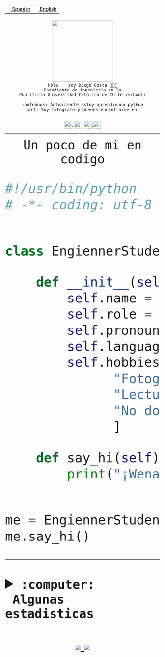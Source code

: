 <table border="0"  align="right">
 <tr><td><a href="README.md"><img src="https://upload.wikimedia.org/wikipedia/commons/thumb/8/89/Bandera_de_Espa%C3%B1a.svg/1200px-Bandera_de_Espa%C3%B1a.svg.png" height="10"> Spanish</a></td>
 <td><a href="README.en.md"><img src="https://upload.wikimedia.org/wikipedia/commons/a/a4/Flag_of_the_United_States.svg" height="10"> English</a></td></tr>
</table><br><br><br>


<p align="center">
  <img src="https://github.com/diegocostares/diegocostares/blob/main/Images/aaa2.gif?raw=true" width="200px">
  <br><samp>
    Hola <img src="https://media.giphy.com/media/hvRJCLFzcasrR4ia7z/giphy.gif" width="16px"> soy Diego Costa 👨🏻‍💻<br>
    Estudiante de ingeniería en la <br>
    Pontificia Universidad Católica de Chile :school:<br>
  <br>
    :notebook: Actualmente estoy aprendiendo python <br>
    :art: Soy fotografo y puedes encontrarme en: <br>
  <br></samp>
  
</p>

<p align="center">
   <a href="https://instagram.com/diegocosta_no" target="blank">
    <img 
    align="center" src="https://cdn.jsdelivr.net/npm/simple-icons@3.0.1/icons/instagram.svg" alt="instagram" height="25px" width="25px" />
  </a>
  <a style="border: 3px solid; color: white;"href="https://t.me/diegocosta_no" target="blank">
  <img
  align="center" alt="Telegram" width="25px" src="https://icons-for-free.com/iconfiles/png/512/Telegram-1324888767380505522.png" />
</a>
<a href="https://api.whatsapp.com/send?phone=56971897835&text=Hola!" target="blank">
  <img
  align="center" alt="wtsp" width="25px" src="https://img.icons8.com/pastel-glyph/2x/whatsapp--v2.png" />
</a>
<a href="https://www.linkedin.com/in/diego-costa-786249213/" target="blank">
  <img
  align="center" alt="wtsp" width="25px" src="https://img.icons8.com/metro/452/linkedin.png" />
</a>

  </a>
</p>

---


<p align="center"><font size="25"><samp>Un poco de mi en codigo</samp></front></p>


```python
#!/usr/bin/python
# -*- coding: utf-8 -*-


class EngiennerStudent:

    def __init__(self):
        self.name = "Diego Costa"
        self.role = "Estudiante"
        self.pronouns = "he/him"
        self.language_spoken = ["es_CL", "en_US"]
        self.hobbies = [
              "Fotografia",
              "Lectura",
              "No dormir",
              ]

    def say_hi(self):
        print("¡Wena mundo!")


me = EngiennerStudent()
me.say_hi()
```
---
<details>
  <summary><b><samp>:computer: &nbsp;Algunas estadisticas</samp></b></summary>
  <br/></p>

<!--START_SECTION:waka-->
**Soy diurno 🐤** 

```text
🌞 Mañana     2 commits      ░░░░░░░░░░░░░░░░░░░░░░░░░   1.02% 
🌆 Día        98 commits     ████████████░░░░░░░░░░░░░   50.0% 
🌃 Tarde      26 commits     ███░░░░░░░░░░░░░░░░░░░░░░   13.27% 
🌙 Noche      70 commits     █████████░░░░░░░░░░░░░░░░   35.71%

```
📅 **Soy más productivo los Miércoles** 

```text
Lunes        1 commits      ░░░░░░░░░░░░░░░░░░░░░░░░░   0.51% 
Martes       6 commits      ░░░░░░░░░░░░░░░░░░░░░░░░░   3.06% 
Miércoles    81 commits     ██████████░░░░░░░░░░░░░░░   41.33% 
Jueves       69 commits     ████████░░░░░░░░░░░░░░░░░   35.2% 
Viernes      2 commits      ░░░░░░░░░░░░░░░░░░░░░░░░░   1.02% 
Sábado       17 commits     ██░░░░░░░░░░░░░░░░░░░░░░░   8.67% 
Domingo      20 commits     ██░░░░░░░░░░░░░░░░░░░░░░░   10.2%

```


📊 **Esta semana me dediqué a** 

```text
🐱‍💻 Proyectos: 
diegocostares-iic2233-2024 hrs 11 mins       ███████████████░░░░░░░░░░   60.76% 
contenidos               1 hr 50 mins        ██████░░░░░░░░░░░░░░░░░░░   26.72% 
agucova-iic2233-2021-2-ma45 mins             ██░░░░░░░░░░░░░░░░░░░░░░░   10.92% 
AS2                      6 mins              ░░░░░░░░░░░░░░░░░░░░░░░░░   1.59%

```


 Last Updated on 29/09/2021
<!--END_SECTION:waka-->
  
  

 <p align="center"> <img src="https://github-readme-stats.vercel.app/api?username=diegocostares&show_icons=true&theme=ayu-mirage" alt="abhisheknaiidu" /></p>
 
</details>

<p align=center>
  <a href="https://github.com/diegocostares">
    <img src="https://badges.pufler.dev/visits/diegocostares/diegocostares?style=flat-square&color=black&logo=github">
  </a>
  <a href="https://github.com/diegocostares?tab=repositories">
    <img src="https://badges.pufler.dev/repos/diegocostares?style=flat-square&color=black&logo=github">
  </a>
</p>
